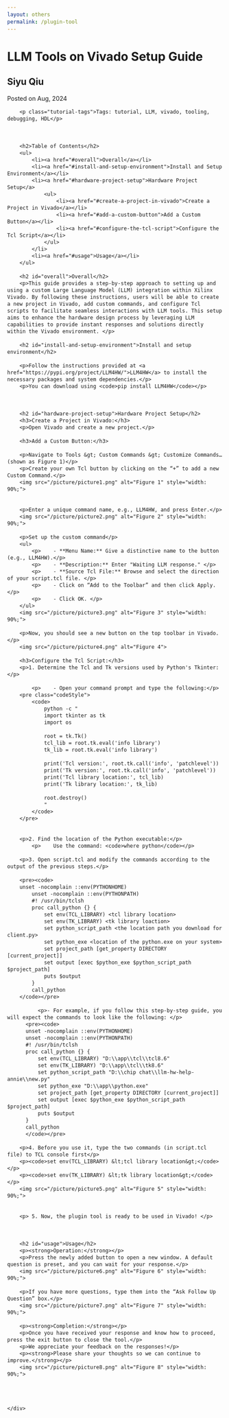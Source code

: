 ```yaml
---
layout: others
permalink: /plugin-tool
---
```


<html lang="en">
<head>
    <meta charset="UTF-8">
    <meta name="viewport" content="width=device-width, initial-scale=1.0">
    <link rel="stylesheet" href="styles.css">
</head>
<body>
    <div class="container">
        <h1 class="tutorial-title">LLM Tools on Vivado Setup Guide </h1>
        <h2 class="tutorial-subtitle">Siyu Qiu </h2>
        <p class="tutorial-date">Posted on Aug, 2024</p>
      
        <p class="tutorial-tags">Tags: tutorial, LLM, vivado, tooling, debugging, HDL</p>


                
        <h2>Table of Contents</h2>
        <ul>
            <li><a href="#overall">Overall</a></li>
            <li><a href="#install-and-setup-environment">Install and Setup Environment</a></li>
            <li><a href="#hardware-project-setup">Hardware Project Setup</a>
                <ul>
                    <li><a href="#create-a-project-in-vivado">Create a Project in Vivado</a></li>
                    <li><a href="#add-a-custom-button">Add a Custom Button</a></li>
                    <li><a href="#configure-the-tcl-script">Configure the Tcl Script</a></li>
                </ul>
            </li>
            <li><a href="#usage">Usage</a></li>
        </ul>
        
        <h2 id="overall">Overall</h2>
        <p>This guide provides a step-by-step approach to setting up and using a custom Large Language Model (LLM) integration within Xilinx Vivado. By following these instructions, users will be able to create a new project in Vivado, add custom commands, and configure Tcl scripts to facilitate seamless interactions with LLM tools. This setup aims to enhance the hardware design process by leveraging LLM capabilities to provide instant responses and solutions directly within the Vivado environment. </p>
        
        <h2 id="install-and-setup-environment">Install and setup environment</h2>
        
        <p>Follow the instructions provided at <a href="https://pypi.org/project/LLM4HW/">LLM4HW</a> to install the necessary packages and system dependencies.</p>
        <p>You can download using <code>pip install LLM4HW</code></p>
        
        
        
        <h2 id="hardware-project-setup">Hardware Project Setup</h2>
        <h3>Create a Project in Vivado:</h3>
        <p>Open Vivado and create a new project.</p>
        
        <h3>Add a Custom Button:</h3>
        
        <p>Navigate to Tools &gt; Custom Commands &gt; Customize Commands… (shown as Figure 1)</p>
        <p>Create your own Tcl button by clicking on the “+” to add a new Custom Command.</p>
        <img src="/picture/picture1.png" alt="Figure 1" style="width: 90%;">
        
        
        <p>Enter a unique command name, e.g., LLM4HW, and press Enter.</p>
        <img src="/picture/picture2.png" alt="Figure 2" style="width: 90%;">
        
        <p>Set up the custom command</p>
        <ul>
            <p>    - **Menu Name:** Give a distinctive name to the button (e.g., LLM4HW).</p> 
            <p>    - **Description:** Enter "Waiting LLM response." </p>
            <p>    - **Source Tcl File:** Browse and select the direction of your script.tcl file. </p>
            <p>    - Click on “Add to the Toolbar” and then click Apply. </p>
            <p>    - Click OK. </p>
        </ul>
        <img src="/picture/picture3.png" alt="Figure 3" style="width: 90%;">
        
        <p>Now, you should see a new button on the top toolbar in Vivado.</p>
        <img src="/picture/picture4.png" alt="Figure 4">
        
        <h3>Configure the Tcl Script:</h3>
        <p>1. Determine the Tcl and Tk versions used by Python's Tkinter:</p>
        
            <p>    - Open your command prompt and type the following:</p>
        <pre class="codeStyle">
            <code>
                python -c "
                import tkinter as tk
                import os
                
                root = tk.Tk()
                tcl_lib = root.tk.eval('info library')
                tk_lib = root.tk.eval('info library')
                
                print('Tcl version:', root.tk.call('info', 'patchlevel'))
                print('Tk version:', root.tk.call('info', 'patchlevel'))
                print('Tcl library location:', tcl_lib)
                print('Tk library location:', tk_lib)
                
                root.destroy()
                "
            </code>
        </pre>
        
        
        <p>2. Find the location of the Python executable:</p>
            <p>    Use the command: <code>where python</code></p>
        
        <p>3. Open script.tcl and modify the commands according to the output of the previous steps.</p>
        
        <pre><code>
        unset -nocomplain ::env(PYTHONHOME)
            unset -nocomplain ::env(PYTHONPATH)
            #! /usr/bin/tclsh
            proc call_python {} {
                set env(TCL_LIBRARY) <tcl library location>
                set env(TK_LIBRARY) <tk library loaction>
                set python_script_path <the location path you download for client.py>
                set python_exe <location of the python.exe on your system>
                set project_path [get_property DIRECTORY [current_project]]
                set output [exec $python_exe $python_script_path $project_path]
                puts $output
            }
            call_python
        </code></pre>
        
              <p>- For example, if you follow this step-by-step guide, you will expect the commands to look like the following: </p>
          <pre><code>
          unset -nocomplain ::env(PYTHONHOME)
          unset -nocomplain ::env(PYTHONPATH)
          #! /usr/bin/tclsh
          proc call_python {} {
              set env(TCL_LIBRARY) "D:\\app\\tcl\\tcl8.6"
              set env(TK_LIBRARY) "D:\\app\\tcl\\tk8.6"
              set python_script_path "D:\\chip chat\\llm-hw-help-annie\\new.py"
              set python_exe "D:\\app\\python.exe"
              set project_path [get_property DIRECTORY [current_project]]
              set output [exec $python_exe $python_script_path $project_path]
              puts $output
          }
          call_python
          </code></pre>
        
        <p>4. Before you use it, type the two commands (in script.tcl file) to TCL console first</p>
        <p><code>set env(TCL_LIBRARY) &lt;tcl library location&gt;</code></p>
        <p><code>set env(TK_LIBRARY) &lt;tk library location&gt;</code></p>
        <img src="/picture/picture5.png" alt="Figure 5" style="width: 90%;">
        
        
        <p> 5. Now, the plugin tool is ready to be used in Vivado! </p>
        
        
        
        <h2 id="usage">Usage</h2>
        <p><strong>Operation:</strong></p>
        <p>Press the newly added button to open a new window. A default question is preset, and you can wait for your response.</p>
        <img src="/picture/picture6.png" alt="Figure 6" style="width: 90%;">
        
        <p>If you have more questions, type them into the “Ask Follow Up Question” box.</p>
        <img src="/picture/picture7.png" alt="Figure 7" style="width: 90%;">
        
        <p><strong>Completion:</strong></p>
        <p>Once you have received your response and know how to proceed, press the exit button to close the tool.</p>
        <p>We appreciate your feedback on the responses!</p>
        <p><strong>Please share your thoughts so we can continue to improve.</strong></p>
        <img src="/picture/picture8.png" alt="Figure 8" style="width: 90%;">



        
    </div>
</body>
</html>
